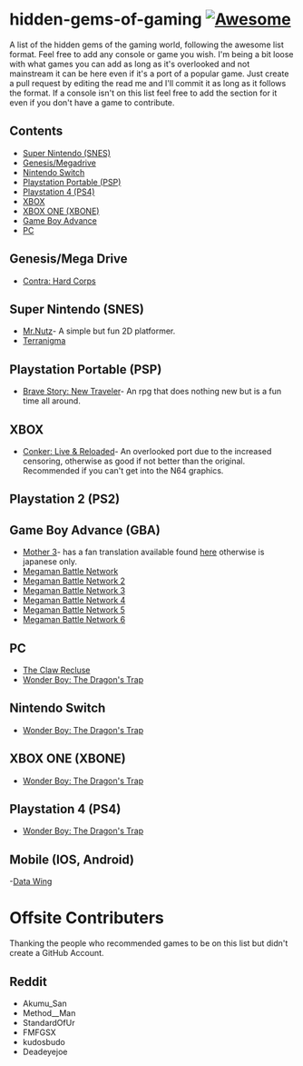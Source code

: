 # hidden-gems-of-gaming [![Awesome](https://cdn.rawgit.com/sindresorhus/awesome/d7305f38d29fed78fa85652e3a63e154dd8e8829/media/badge.svg)](https://github.com/sindresorhus/awesome)
A list of the hidden gems of the gaming world, following the awesome list format. Feel free to add any console or game you wish. I'm being a bit loose with what games you can add as long as it's overlooked and not mainstream it can be here even if it's a port of a popular game. Just create a pull request by editing the read me and I'll commit it as long as it follows the format. If a console isn't on this list feel free to add the section for it even if you don't have a game to contribute.

## Contents
- [Super Nintendo (SNES)](#super-nintendo-snes)
- [Genesis/Megadrive](#genesis/megadrive)
- [Nintendo Switch](#nintendo-switch)
- [Playstation Portable (PSP)](#playstation-portable-psp)
- [Playstation 4 (PS4)](#playstation-4-ps4)
- [XBOX](#xbox)
- [XBOX ONE (XBONE)](#xbox-one)
- [Game Boy Advance](#game-boy-advance)
- [PC](#pc)


## Genesis/Mega Drive
- [Contra: Hard Corps](https://en.wikipedia.org/wiki/Contra:_Hard_Corps)
## Super Nintendo (SNES)
- [Mr.Nutz](https://en.wikipedia.org/wiki/Mr._Nutz)- A simple but fun 2D platformer.
- [Terranigma](https://en.wikipedia.org/wiki/Terranigma)

## Playstation Portable (PSP)
- [Brave Story: New Traveler](https://en.wikipedia.org/wiki/Brave_Story:_New_Traveler)- An rpg that does nothing new but is a fun time all around.

## XBOX
- [Conker: Live & Reloaded](https://en.wikipedia.org/wiki/Conker:_Live_%26_Reloaded)- An overlooked port due to the increased censoring, otherwise as good if not better than the original. Recommended if you can't get into the N64 graphics.
## Playstation 2 (PS2)

## Game Boy Advance (GBA)
- [Mother 3](https://en.wikipedia.org/wiki/Mother_3)- has a fan translation available found [here](http://mother3.fobby.net/) otherwise is japanese only.
- [Megaman Battle Network](https://en.wikipedia.org/wiki/Mega_Man_Battle_Network_(video_game))
- [Megaman Battle Network 2](https://en.wikipedia.org/wiki/Mega_Man_Battle_Network_2)
- [Megaman Battle Network 3](https://en.wikipedia.org/wiki/Mega_Man_Battle_Network_3)
- [Megaman Battle Network 4](https://en.wikipedia.org/wiki/Mega_Man_Battle_Network_4)
- [Megaman Battle Network 5](https://en.wikipedia.org/wiki/Mega_Man_Battle_Network_5)
- [Megaman Battle Network 6](https://en.wikipedia.org/wiki/Mega_Man_Battle_Network_6)

## PC
- [The Claw Recluse](http://kapitanpazur.piasta.pl/en/)
- [Wonder Boy: The Dragon's Trap](http://www.thedragonstrap.com/)

## Nintendo Switch
- [Wonder Boy: The Dragon's Trap](http://www.thedragonstrap.com/)

## XBOX ONE (XBONE)
- [Wonder Boy: The Dragon's Trap](http://www.thedragonstrap.com/)


## Playstation 4 (PS4)
- [Wonder Boy: The Dragon's Trap](http://www.thedragonstrap.com/)

## Mobile (IOS, Android)
-[Data Wing](https://play.google.com/store/apps/details?id=com.DanVogt.DATAWING&hl=en)


# Offsite Contributers
Thanking the people who recommended games to be on this list but didn't create a GitHub Account.
## Reddit
- Akumu_San
- Method__Man
- StandardOfUr
- FMFGSX
- kudosbudo
- Deadeyejoe
